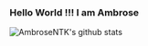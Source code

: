 ### Hello World !!! I am Ambrose


![AmbroseNTK's github stats](https://github-readme-stats.vercel.app/api?username=ambrosentk&count_private=true&show_icons=true)
